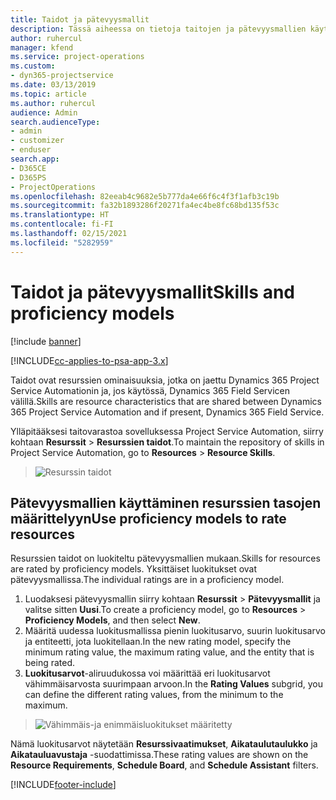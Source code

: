 ```yaml
---
title: Taidot ja pätevyysmallit
description: Tässä aiheessa on tietoja taitojen ja pätevyysmallien käyttämisestä.
author: ruhercul
manager: kfend
ms.service: project-operations
ms.custom:
- dyn365-projectservice
ms.date: 03/13/2019
ms.topic: article
ms.author: ruhercul
audience: Admin
search.audienceType:
- admin
- customizer
- enduser
search.app:
- D365CE
- D365PS
- ProjectOperations
ms.openlocfilehash: 82eeab4c9682e5b777da4e66f6c4f3f1afb3c19b
ms.sourcegitcommit: fa32b1893286f20271fa4ec4be8fc68bd135f53c
ms.translationtype: HT
ms.contentlocale: fi-FI
ms.lasthandoff: 02/15/2021
ms.locfileid: "5282959"
---
```

# <a name="skills-and-proficiency-models"></a><span data-ttu-id="8dc02-103">Taidot ja pätevyysmallit</span><span class="sxs-lookup"><span data-stu-id="8dc02-103">Skills and proficiency models</span></span>

[!include [banner](../includes/psa-now-project-operations.md)]

[!INCLUDE[cc-applies-to-psa-app-3.x](../includes/cc-applies-to-psa-app-3x.md)]

<span data-ttu-id="8dc02-104">Taidot ovat resurssien ominaisuuksia, jotka on jaettu Dynamics 365 Project Service Automationin ja, jos käytössä, Dynamics 365 Field Servicen välillä.</span><span class="sxs-lookup"><span data-stu-id="8dc02-104">Skills are resource characteristics that are shared between Dynamics 365 Project Service Automation and if present, Dynamics 365 Field Service.</span></span> 

<span data-ttu-id="8dc02-105">Ylläpitääksesi taitovarastoa sovelluksessa Project Service Automation, siirry kohtaan **Resurssit** \> **Resurssien taidot**.</span><span class="sxs-lookup"><span data-stu-id="8dc02-105">To maintain the repository of skills in Project Service Automation, go to **Resources** \> **Resource Skills**.</span></span> 

> ![Resurssin taidot](media/Resource-Management-image84.png)

## <a name="use-proficiency-models-to-rate-resources"></a><span data-ttu-id="8dc02-107">Pätevyysmallien käyttäminen resurssien tasojen määrittelyyn</span><span class="sxs-lookup"><span data-stu-id="8dc02-107">Use proficiency models to rate resources</span></span>

<span data-ttu-id="8dc02-108">Resurssien taidot on luokiteltu pätevyysmallien mukaan.</span><span class="sxs-lookup"><span data-stu-id="8dc02-108">Skills for resources are rated by proficiency models.</span></span> <span data-ttu-id="8dc02-109">Yksittäiset luokitukset ovat pätevyysmallissa.</span><span class="sxs-lookup"><span data-stu-id="8dc02-109">The individual ratings are in a proficiency model.</span></span> 

1. <span data-ttu-id="8dc02-110">Luodaksesi pätevyysmallin siirry kohtaan **Resurssit** \> **Pätevyysmallit** ja valitse sitten **Uusi**.</span><span class="sxs-lookup"><span data-stu-id="8dc02-110">To create a proficiency model, go to **Resources** \> **Proficiency Models**, and then select **New**.</span></span>
2. <span data-ttu-id="8dc02-111">Määritä uudessa luokitusmallissa pienin luokitusarvo, suurin luokitusarvo ja entiteetti, jota luokitellaan.</span><span class="sxs-lookup"><span data-stu-id="8dc02-111">In the new rating model, specify the minimum rating value, the maximum rating value, and the entity that is being rated.</span></span>
3. <span data-ttu-id="8dc02-112">**Luokitusarvot**-aliruudukossa voi määrittää eri luokitusarvot vähimmäisarvosta suurimpaan arvoon.</span><span class="sxs-lookup"><span data-stu-id="8dc02-112">In the **Rating Values** subgrid, you can define the different rating values, from the minimum to the maximum.</span></span>

> ![Vähimmäis-ja enimmäisluokitukset määritetty](media/Resource-Management-image85.png)

<span data-ttu-id="8dc02-114">Nämä luokitusarvot näytetään **Resurssivaatimukset**, **Aikataulutaulukko** ja **Aikatauluavustaja** -suodattimissa.</span><span class="sxs-lookup"><span data-stu-id="8dc02-114">These rating values are shown on the **Resource Requirements**, **Schedule Board**, and **Schedule Assistant** filters.</span></span>


[!INCLUDE[footer-include](../includes/footer-banner.md)]